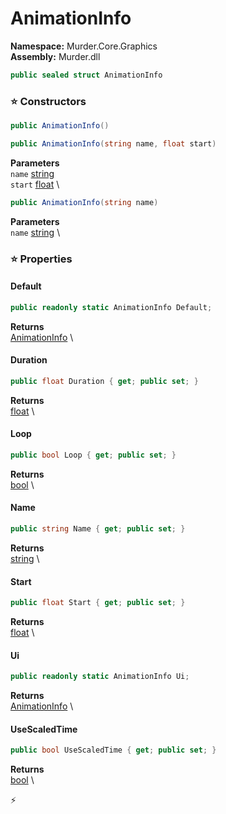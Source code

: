 # AnimationInfo

**Namespace:** Murder.Core.Graphics \
**Assembly:** Murder.dll

```csharp
public sealed struct AnimationInfo
```

### ⭐ Constructors
```csharp
public AnimationInfo()
```

```csharp
public AnimationInfo(string name, float start)
```

**Parameters** \
`name` [string](https://learn.microsoft.com/en-us/dotnet/api/System.String?view=net-7.0) \
`start` [float](https://learn.microsoft.com/en-us/dotnet/api/System.Single?view=net-7.0) \

```csharp
public AnimationInfo(string name)
```

**Parameters** \
`name` [string](https://learn.microsoft.com/en-us/dotnet/api/System.String?view=net-7.0) \

### ⭐ Properties
#### Default
```csharp
public readonly static AnimationInfo Default;
```

**Returns** \
[AnimationInfo](../../../Murder/Core/Graphics/AnimationInfo.html) \
#### Duration
```csharp
public float Duration { get; public set; }
```

**Returns** \
[float](https://learn.microsoft.com/en-us/dotnet/api/System.Single?view=net-7.0) \
#### Loop
```csharp
public bool Loop { get; public set; }
```

**Returns** \
[bool](https://learn.microsoft.com/en-us/dotnet/api/System.Boolean?view=net-7.0) \
#### Name
```csharp
public string Name { get; public set; }
```

**Returns** \
[string](https://learn.microsoft.com/en-us/dotnet/api/System.String?view=net-7.0) \
#### Start
```csharp
public float Start { get; public set; }
```

**Returns** \
[float](https://learn.microsoft.com/en-us/dotnet/api/System.Single?view=net-7.0) \
#### Ui
```csharp
public readonly static AnimationInfo Ui;
```

**Returns** \
[AnimationInfo](../../../Murder/Core/Graphics/AnimationInfo.html) \
#### UseScaledTime
```csharp
public bool UseScaledTime { get; public set; }
```

**Returns** \
[bool](https://learn.microsoft.com/en-us/dotnet/api/System.Boolean?view=net-7.0) \


⚡